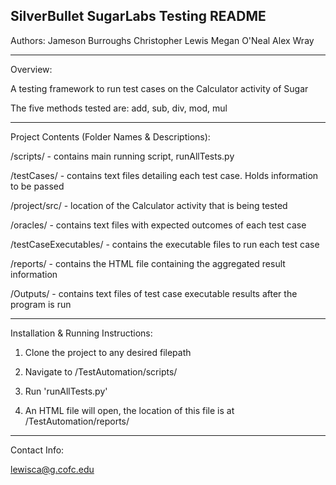 SilverBullet SugarLabs Testing README
-------------------------------------
Authors:
Jameson Burroughs
Christopher Lewis
Megan O'Neal
Alex Wray

-------------------------------------

Overview:

A testing framework to run test cases on the Calculator activity of Sugar

The five methods tested are: add, sub, div, mod, mul

-------------------------------------

Project Contents (Folder Names & Descriptions):

/scripts/ - contains main running script, runAllTests.py

/testCases/ - contains text files detailing each test case. Holds information to be passed

/project/src/ - location of the Calculator activity that is being tested

/oracles/ - contains text files with expected outcomes of each test case

/testCaseExecutables/ - contains the executable files to run each test case

/reports/ - contains the HTML file containing the aggregated result information

/Outputs/ - contains text files of test case executable results after the program is run

-------------------------------------

Installation & Running Instructions:

1. Clone the project to any desired filepath

2. Navigate to /TestAutomation/scripts/

3. Run 'runAllTests.py'

4. An HTML file will open, the location of this file is at /TestAutomation/reports/

-------------------------------------

Contact Info:

lewisca@g.cofc.edu
